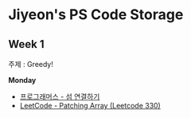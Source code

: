 # Jiyeon's PS Code Storage

## Week 1

주제 : Greedy!

**Monday**
- [프로그래머스 - 섬 연결하기](./week1/mon1.py)
- [LeetCode - Patching Array (Leetcode 330)](./week1/mon2.py)